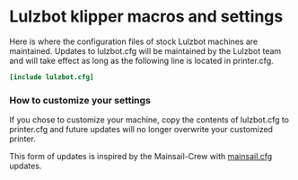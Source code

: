 # Lulzbot klipper macros and settings

Here is where the configuration files of stock Lulzbot machines are maintained. Updates to lulzbot.cfg will be maintained by the Lulzbot team and will take effect as long as the following line is located in printer.cfg.

```ini
[include lulzbot.cfg]
```

### How to customize your settings

If you chose to customize your machine, copy the contents of lulzbot.cfg to printer.cfg and future updates will no longer overwrite your customized printer.


This form of updates is inspired by the Mainsail-Crew with [mainsail.cfg](https://github.com/mainsail-crew/mainsail-config) updates.
